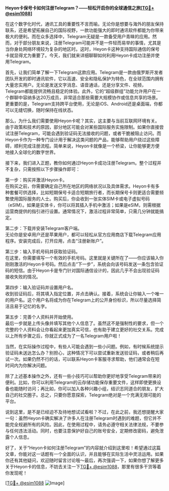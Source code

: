 **Heyon卡保号卡如何注册Telegram？——轻松开启你的全球通信之旅[[TG💪+ @esim1088](https://t.me/s/esim1088)]**

在这个数字化时代，通讯工具的重要性不言而喻。无论你是想要与海外的朋友保持联系，还是希望拓展自己的国际视野，一款功能强大的即时通讯软件都能为你带来极大的便利。而在众多选择中，Telegram无疑是一款备受用户青睐的应用。然而，对于部分朋友来说，注册Telegram可能并不是一件轻而易举的事情，尤其是当你身处网络环境较为复杂的地区时。这时，Heyon卡这种支持国际通信的保号卡就显得尤为重要了。今天，我们就来详细聊聊如何利用Heyon卡成功注册并使用Telegram。

首先，让我们简单了解一下Telegram这款应用。Telegram是一款由俄罗斯开发者团队开发的即时通讯软件，它以高速、安全和隐私保护为特色，在全球范围内拥有大量忠实用户。无论是发送文字消息、语音通话，还是分享文件、视频，Telegram都能提供流畅且稳定的体验。此外，它的“超级群组”功能允许用户在一个群聊中容纳多达20万成员，非常适合那些需要大规模协作或信息共享的场景。更重要的是，Telegram支持跨平台使用，无论是iOS、Android还是桌面端，你都可以无缝切换，随时保持在线状态。

那么，为什么我们需要使用Heyon卡呢？其实，这主要与当前互联网环境有关。由于政策和技术的原因，部分地区可能会对某些国际服务实施限制。如果你直接尝试注册Telegram，可能会遇到验证码无法接收的问题，或者干脆被阻止访问。而Heyon卡作为一种专门设计用于解决这类问题的产品，能够帮助用户绕过这些障碍，顺利完成注册流程。简单来说，Heyon卡就像是一个桥梁，让你能够更方便地接入全球化的数字世界。

接下来，我们进入正题，教你如何通过Heyon卡成功注册Telegram。整个过程并不复杂，只需按照以下步骤操作即可：

第一步：购买并激活Heyon卡。  
在购买之前，你需要确定自己所在地区的网络状况以及具体需求。Heyon卡有多种套餐可供选择，比如短期保号卡适合短期旅行者，而长期保号卡则更适合需要频繁使用国际服务的人士。购买后，你会收到一张实体SIM卡或电子虚拟号码（eSIM）。如果是实体卡，你可以将其插入手机中激活；如果是eSIM，则需根据运营商提供的指引进行设置。通常情况下，激活过程非常简单，只需几分钟就能搞定。

第二步：下载并安装Telegram客户端。  
无论你是安卓用户还是苹果用户，都可以轻松从官方应用商店下载Telegram应用程序。安装完成后，打开应用，点击“注册新账户”。

第三步：输入手机号码并获取验证码。  
在这里，你需要填写一个有效的手机号码。这里就是关键所在了——你应该输入你刚刚激活的Heyon卡号码。然后点击“下一步”，系统会向该号码发送一条包含验证码的短信。由于Heyon卡是专门针对国际通信设计的，因此几乎不会出现验证码接收失败的情况。

第四步：输入验证码并设置用户名。  
收到验证码后，将其填入指定位置，并点击确认。接着，系统会让你输入一个唯一的用户名。这个用户名将成为你在Telegram上的公开身份标识，所以尽量选择简洁且易于记忆的名字。

第五步：完善个人资料并开始使用。  
最后一步就是上传头像并填写其他个人信息了。虽然这不是强制性的要求，但一个完整的个人资料会让你看起来更加真实可信，也有助于建立更好的社交关系。完成以上所有步骤之后，你就正式成为了一名Telegram用户啦！

当然，在实际操作过程中，有些人可能会遇到一些小问题。例如，有时候系统提示验证码未送达怎么办？别担心，这种情况下可以尝试重新发送验证码，或者稍后再试一次。如果仍然不行的话，可以联系Heyon卡客服寻求帮助，他们通常会在短时间内为你解决问题。

除了上述基本操作之外，还有一些小技巧可以帮助你更好地享受Telegram带来的便利。比如，你可以利用Telegram的云存储功能保存重要文件，这样即使更换设备也能随时访问；再比如，你可以加入各种兴趣小组，结识志同道合的朋友，扩大自己的社交圈子。总之，只要你愿意探索，Telegram绝对是一个充满无限可能的平台。

说到这里，是不是已经迫不及待地想试试看啦？不过，在此之前，我还想提醒大家一句：虽然Heyon卡确实解决了许多人在注册Telegram时遇到的难题，但它并不能完全规避所有的风险。因此，在使用过程中，请务必遵守相关法律法规，不要参与任何违法活动。同时，也要注意保护好自己的账号安全，定期修改密码，避免泄露个人信息。

好了，关于“Heyon卡如何注册Telegram”的内容就介绍到这里啦！希望通过这篇文章，你能对这一话题有一个全面的认识，并且能够在实际生活中灵活运用。如果你还有其他疑问，欢迎随时留言讨论哦～最后，再次强调一下，如果你想了解更多关于Heyon卡的信息，不妨去关注一下[TG💪+ @esim1088](https://t.me/s/esim1088)，那里有很多干货等着你发现呢！

[[TG💪+ @esim1088](https://t.me/s/esim1088) ![Image](https://i.postimg.cc/4NQfJmqS/Snipaste-2025-05-13-00-14-12.png)]